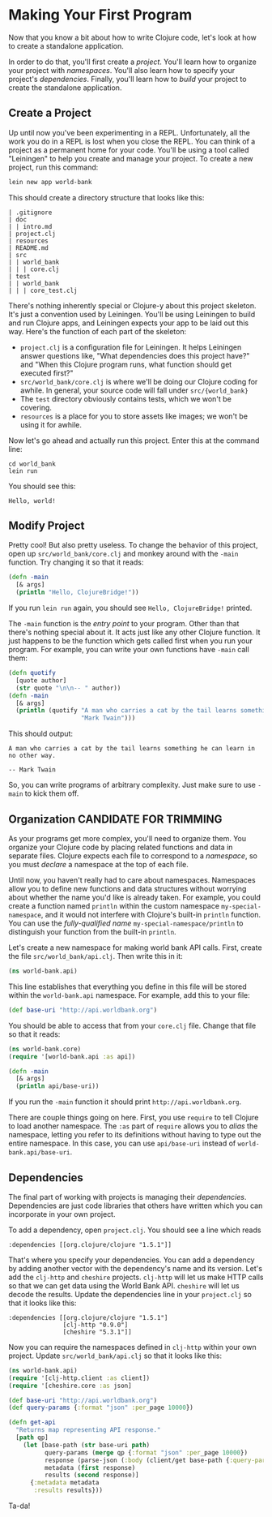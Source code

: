 Making Your First Program
=========================

Now that you know a bit about how to write Clojure code, let's look at how to create a standalone application.

In order to do that, you'll first create a *project*. You'll learn how to organize your project with *namespaces*. You'll also learn how to specify your project's *dependencies*. Finally, you'll learn how to *build* your project to create the standalone application.

## Create a Project

Up until now you've been experimenting in a REPL. Unfortunately, all the work you do in a REPL is lost when you close the REPL. You can think of a project as a permanent home for your code. You'll be using a tool called "Leiningen" to help you create and manage your project. To create a new project, run this command:

```clojure
lein new app world-bank
```

This should create a directory structure that looks like this:

```
| .gitignore
| doc
| | intro.md
| project.clj
| resources
| README.md
| src
| | world_bank
| | | core.clj
| test
| | world_bank
| | | core_test.clj
```

There's nothing inherently special or Clojure-y about this project skeleton. It's just a convention used by Leiningen. You'll be using Leiningen to build and run Clojure apps, and Leiningen expects your app to be laid out this way. Here's the function of each part of the skeleton:

- `project.clj` is a configuration file for Leiningen. It helps
  Leiningen answer questions like, "What dependencies does this
  project have?" and "When this Clojure program runs, what function
  should get executed first?"
- `src/world_bank/core.clj` is where we'll be doing our
  Clojure coding for awhile. In general, your source code will fall
  under `src/{world_bank}`
- The `test` directory obviously contains tests, which we won't be covering.
- `resources` is a place for you to store assets like images; we won't
  be using it for awhile.

Now let's go ahead and actually run this project. Enter this at the command line:

```
cd world_bank
lein run
```

You should see this:

```
Hello, world!
```

## Modify Project

Pretty cool! But also pretty useless. To change the behavior of this project, open up `src/world_bank/core.clj` and monkey around with the `-main` function. Try changing it so that it reads:

```clojure
(defn -main
  [& args]
  (println "Hello, ClojureBridge!"))
```

If you run `lein run` again, you should see `Hello, ClojureBridge!` printed.

The `-main` function is the *entry point* to your program. Other than that there's nothing special about it. It acts just like any other Clojure function. It just happens to be the function which gets called first when you run your program. For example, you can write your own functions have `-main` call them:

```clojure
(defn quotify
  [quote author]
  (str quote "\n\n-- " author))
(defn -main
  [& args]
  (println (quotify "A man who carries a cat by the tail learns something he can learn in no other way."
                    "Mark Twain")))
```

This should output:

```
A man who carries a cat by the tail learns something he can learn in no other way.

-- Mark Twain
```

So, you can write programs of arbitrary complexity. Just make sure to use `-main` to kick them off.

## Organization **CANDIDATE FOR TRIMMING**

As your programs get more complex, you'll need to organize them. You organize your Clojure code by placing related functions and data in separate files. Clojure expects each file to correspond to a *namespace*, so you must *declare* a namespace at the top of each file.

Until now, you haven't really had to care about namespaces. Namespaces allow you to define new functions and data structures without worrying about whether the name you'd like is already taken. For example, you could create a function named `println` within the custom namespace `my-special-namespace`, and it would not interfere with Clojure's built-in `println` function. You can use the *fully-qualified name* `my-special-namespace/println` to distinguish your function from the built-in `println`.

Let's create a new namespace for making world bank API calls. First, create the file `src/world_bank/api.clj`. Then write this in it:

```clojure
(ns world-bank.api)
```

This line establishes that everything you define in this file will be stored within the `world-bank.api` namespace. For example, add this to your file:

```clojure
(def base-uri "http://api.worldbank.org")
```

You should be able to access that from your `core.clj` file. Change that file so that it reads:

```clojure
(ns world-bank.core)
(require '[world-bank.api :as api])

(defn -main
  [& args]
  (println api/base-uri))
```

If you run the `-main` function it should print `http://api.worldbank.org`.

There are couple things going on here. First, you use `require` to tell Clojure to load another namespace. The `:as` part of `require` allows you to *alias* the namespace, letting you refer to its definitions without having to type out the entire namespace. In this case, you can use `api/base-uri` instead of `world-bank.api/base-uri`.

## Dependencies

The final part of working with projects is managing their *dependencies*. Dependencies are just code libraries that others have written which you can incorporate in your own project.

To add a dependency, open `project.clj`. You should see a line which reads

```
:dependencies [[org.clojure/clojure "1.5.1"]]
```

That's where you specify your dependencies. You can add a dependency by adding another vector with the dependency's name and its version. Let's add the `clj-http` and `cheshire` projects. `clj-http` will let us make HTTP calls so that we can get data using the World Bank API. `cheshire` will let us decode the results. Update the dependencies line in your `project.clj` so that it looks like this:

```
:dependencies [[org.clojure/clojure "1.5.1"]
               [clj-http "0.9.0"]
               [cheshire "5.3.1"]]
```

Now you can require the namespaces defined in `clj-http` within your own project. Update `src/world_bank/api.clj` so that it looks like this:

```clojure
(ns world-bank.api)
(require '[clj-http.client :as client])
(require '[cheshire.core :as json]

(def base-uri "http://api.worldbank.org")
(def query-params {:format "json" :per_page 10000})

(defn get-api
  "Returns map representing API response."
  [path qp]
    (let [base-path (str base-uri path)
          query-params (merge qp {:format "json" :per_page 10000})
          response (parse-json (:body (client/get base-path {:query-params query-params})))
          metadata (first response)
          results (second response)]
      {:metadata metadata
       :results results}))
```

Ta-da!
